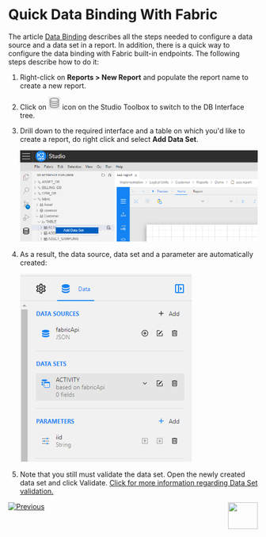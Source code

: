 <web>

# Quick Data Binding With Fabric

The article [Data Binding](03_data_binding.md) describes all the steps needed to configure a data source and a data set in a report. In addition, there is a quick way to configure the data binding with Fabric built-in endpoints. The following steps describe how to do it:

1. Right-click on **Reports > New Report** and populate the report name to create a new report.

2. Click on <img src="images/db_interface_icon.png" style="zoom:80%;" /> icon on the Studio Toolbox to switch to the DB Interface tree.

3. Drill down to the required interface and a table on which you'd like to create a report, do right click and select **Add Data Set**. 

   ![](images/05_add_data_set.png)

4. As a result, the data source, data set and a parameter are automatically created:

   ![](images/05_data_binding.png)

5. Note that you still must validate the data set. Open the newly created data set and click Validate. [Click for more information regarding Data Set validation.](03_data_binding.md#data-set-validation)





 [![Previous](/articles/images/Previous.png)](04_parameters_creation.md)[<img align="right" width="60" height="54" src="/articles/images/Next.png">](06_design_report_layout.md)

</web>
